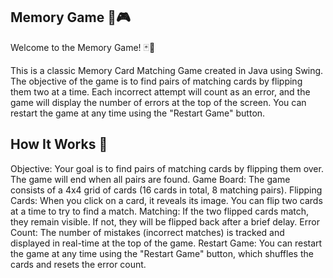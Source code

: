 Memory Game 🧠🎮
---
Welcome to the Memory Game! 🃏🎉

This is a classic Memory Card Matching Game created in Java using Swing. The objective of the game is to find pairs of matching cards by flipping them two at a time. Each incorrect attempt will count as an error, and the game will display the number of errors at the top of the screen. You can restart the game at any time using the "Restart Game" button.

How It Works 🤔
---
  Objective: Your goal is to find pairs of matching cards by flipping them over. The game will end when all pairs are found.
  Game Board: The game consists of a 4x4 grid of cards (16 cards in total, 8 matching pairs).
  Flipping Cards: When you click on a card, it reveals its image. You can flip two cards at a time to try to find a match.
  Matching: If the two flipped cards match, they remain visible. If not, they will be flipped back after a brief delay.
  Error Count: The number of mistakes (incorrect matches) is tracked and displayed in real-time at the top of the game.
  Restart Game: You can restart the game at any time using the "Restart Game" button, which shuffles the cards and resets the error count.
